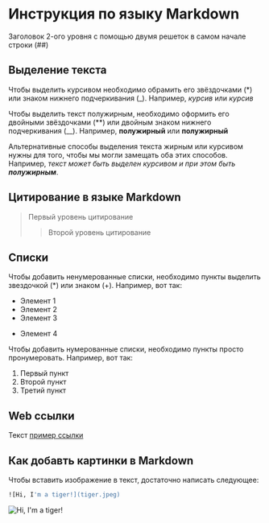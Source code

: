 # Инструкция по языку Markdown

 Заголовок 2-ого уровня с помощью двумя решеток в самом начале строки (##)

## Выделение текста 
Чтобы выделить курсивом необходимо обрамить его звёздочками (*) или знаком нижнего подчеркивания (_). Например, *курсив* или _курсив_

Чтобы выделить текст полужирным, необходимо оформить его двойными звёздочками (**) или двойным знаком нижнего подчеркивания (__). Например, **полужирный** или __полужирный__

Альтернативные способы выделения текста жирным или курсивом нужны для того, чтобы мы могли замещать оба этих способов. Например, _текст может быть выделен курсивом и при этом быть **полужирным**_.

## Цитирование в языке Markdown
> Первый уровень цитирование
>> Второй уровень цитирование

## Списки
Чтобы добавить ненумерованные списки, необходимо пункты выделить звездочкой (*) или знаком (+). Например, вот так:
* Элемент 1
* Элемент 2
* Элемент 3
+ Элемент 4

Чтобы добавить нумерованные списки, необходимо пункты просто пронумеровать. Например, вот так:

1. Первый пункт
2. Второй пункт
3. Третий пункт

##  Web ссылки
Текст [пример ссылки](http.example.com "Всплывающая подсказка")

## Как добавть картинки в Markdown

Чтобы вставить изображение в текст, достаточно написать следующее:
```sh
![Hi, I'm a tiger!](tiger.jpeg)
```
![Hi, I'm a tiger!](tiger.jpeg)